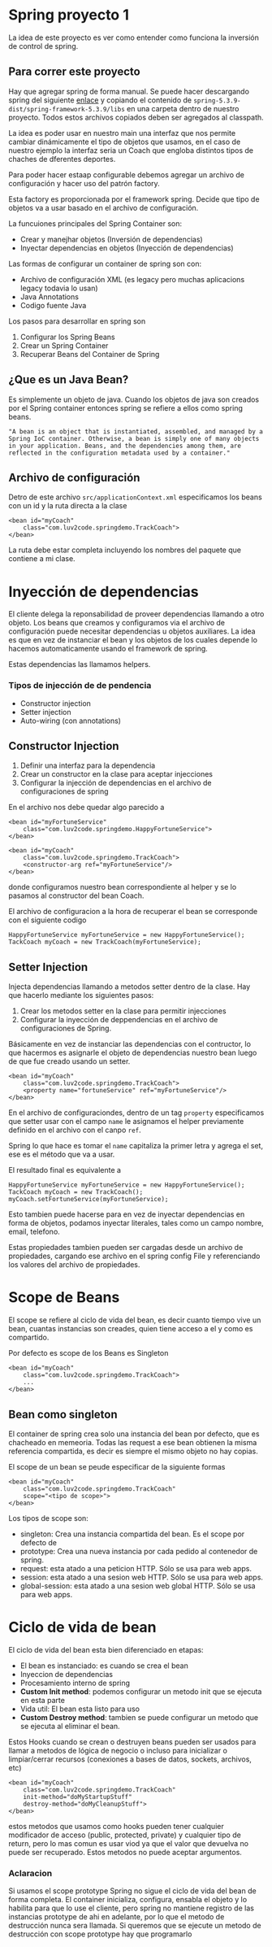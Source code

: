 # Spring proyecto 1

La idea de este proyecto es ver como entender como funciona la inversión de control de spring.

## Para correr este proyecto

Hay que agregar spring de forma manual. Se puede hacer descargando spring del siguiente [enlace](https://repo.spring.io/ui/native/libs-release/org/springframework/spring/5.3.9/spring-5.3.9-dist.zip) y copiando el contenido de `spring-5.3.9-dist/spring-framework-5.3.9/libs` en una carpeta dentro de nuestro proyecto. Todos estos archivos copiados deben ser agregados al classpath.

La idea es poder usar en nuestro main una interfaz que nos permite cambiar dinámicamente el tipo de objetos que usamos, en el caso de nuestro ejemplo la interfaz seria un Coach que engloba distintos tipos de chaches de dferentes deportes.

Para poder hacer estaap configurable debemos agregar un archivo de configuración y hacer uso del patrón factory.

Esta factory es proporcionada por el framework spring.
Decide que tipo de objetos va a usar basado en el archivo de configuración.

La funcuiones principales del Spring Container son:

- Crear y manejhar objetos (Inversión de dependencias)
- Inyectar dependencias en objetos (Inyección de dependencias)

Las formas de configurar un container de spring son con:

- Archivo de configuración XML (es legacy pero muchas aplicacions legacy todavia lo usan)
- Java Annotations
- Codigo fuente Java

Los pasos para desarrollar en spring son

1. Configurar los Spring Beans
2. Crear un Spring Container
3. Recuperar Beans del Container de Spring

## ¿Que es un Java Bean?

Es simplemente un objeto de java.
Cuando los objetos de java son creados por el Spring container entonces spring se refiere a ellos como spring beans.

`"A bean is an object that is instantiated, assembled, and managed by a Spring IoC container. Otherwise, a bean is simply one of many objects in your application. Beans, and the dependencies among them, are reflected in the configuration metadata used by a container."`

## Archivo de configuración

Detro de este archivo `src/applicationContext.xml` especificamos los beans con un id y la ruta directa a la clase

```
<bean id="myCoach"
    class="com.luv2code.springdemo.TrackCoach">
</bean>
```

La ruta debe estar completa incluyendo los nombres del paquete que contiene a mi clase.

# Inyección de dependencias

El cliente delega la reponsabilidad de proveer dependencias llamando a otro objeto.
Los beans que creamos y configuramos via el archivo de configuración puede necesitar dependencias u objetos auxiliares. La idea es que en vez de instanciar el bean y los objetos de los cuales depende lo hacemos automaticamente usando el framework de spring.

Estas dependencias las llamamos helpers.

### Tipos de injección de de pendencia

- Constructor injection
- Setter injection
- Auto-wiring (con annotations)

## Constructor Injection

1. Definir una interfaz para la dependencia
2. Crear un constructor en la clase para aceptar injecciones
3. Configurar la injección de dependencias en el archivo de configuraciones de spring

En el archivo nos debe quedar algo parecido a

```
<bean id="myFortuneService"
	class="com.luv2code.springdemo.HappyFortuneService">
</bean>

<bean id="myCoach"
    class="com.luv2code.springdemo.TrackCoach">
    <constructor-arg ref="myFortuneService"/>
</bean>
```

donde configuramos nuestro bean correspondiente al helper y se lo pasamos al constructor del bean Coach.

El archivo de configuracion a la hora de recuperar el bean se corresponde con el siguiente codigo

```
HappyFortuneService myFortuneService = new HappyFortuneService();
TackCoach myCoach = new TrackCoach(myFortuneService);
```

## Setter Injection

Injecta dependencias llamando a metodos setter dentro de la clase. Hay que hacerlo mediante los siguientes pasos:

1. Crear los metodos setter en la clase para permitir injecciones
2. Configurar la inyección de deppendencias en el archivo de configuraciones de Spring.

Básicamente en vez de instanciar las dependencias con el contructor, lo que hacermos es asignarle el objeto de dependencias nuestro bean luego de que fue creado usando un setter.

```
<bean id="myCoach"
    class="com.luv2code.springdemo.TrackCoach">
    <property name="fortuneService" ref="myFortuneService"/>
</bean>
```

En el archivo de configuraciondes, dentro de un tag `property` especificamos que setter usar con el campo `name` le asignamos el helper previamente definido en el archivo con el canpo `ref`.

Spring lo que hace es tomar el `name` capitaliza la primer letra y agrega el set, ese es el método que va a usar.

El resultado final es equivalente a

```
HappyFortuneService myFortuneService = new HappyFortuneService();
TackCoach myCoach = new TrackCoach();
myCoach.setFortuneService(myFortuneService);
```

Esto tambien puede hacerse para en vez de inyectar dependencias en forma de objetos, podamos inyectar literales, tales como un campo nombre, email, telefono.

Estas propiedades tambien pueden ser cargadas desde un archivo de propiedades, cargando ese archivo en el spring config File y referenciando los valores del archivo de propiedades.

# Scope de Beans

El scope se refiere al ciclo de vida del bean, es decir cuanto tiempo vive un bean, cuantas instancias son creades, quien tiene acceso a el y como es compartido.

Por defecto es scope de los Beans es Singleton

```
<bean id="myCoach"
    class="com.luv2code.springdemo.TrackCoach">
    ...
</bean>
```

## Bean como singleton

El container de spring crea solo una instancia del bean por defecto, que es chacheado en memeoria. Todas las request a ese bean obtienen la misma referencia compartida, es decir es siempre el mismo objeto no hay copias.

El scope de un bean se peude especificar de la siguiente formas

```
<bean id="myCoach"
    class="com.luv2code.springdemo.TrackCoach"
    scope="<tipo de scope>">
</bean>
```

Los tipos de scope son:

- singleton: Crea una instancia compartida del bean. Es el scope por defecto de
- prototype: Crea una nueva instancia por cada pedido al contenedor de spring.
- request: esta atado a una peticion HTTP. Sólo se usa para web apps.
- session: esta atado a una sesion web HTTP. Sólo se usa para web apps.
- global-session: esta atado a una sesion web global HTTP. Sólo se usa para web apps.

# Ciclo de vida de bean

El ciclo de vida del bean esta bien diferenciado en etapas:

- El bean es instanciado: es cuando se crea el bean
- Inyeccion de dependencias
- Procesamiento interno de spring
- **Custom Init method**: podemos configurar un metodo init que se ejecuta en esta parte
- Vida util: El bean esta listo para uso
- **Custom Destroy method**: tambien se puede configurar un metodo que se ejecuta al eliminar el bean.

Estos Hooks cuando se crean o destruyen beans pueden ser usados para llamar a metodos de lógica de negocio o incluso para inicializar o limpiar/cerrar recursos (conexiones a bases de datos, sockets, archivos, etc)

```
<bean id="myCoach"
    class="com.luv2code.springdemo.TrackCoach"
    init-method="doMyStartupStuff"
    destroy-method="doMyCleanupStuff">
</bean>
```

estos metodos que usamos como hooks pueden tener cualquier modificador de acceso (public, protected, private) y cualquier tipo de return, pero lo mas comun es usar viod ya que el valor que devuelva no puede ser recuperado. Estos metodos no puede aceptar argumentos.

### Aclaracion

Si usamos el scope prototype Spring no sigue el ciclo de vida del bean de forma completa. El container inicializa, configura, ensabla el objeto y lo habilita para que lo use el cliente, pero spring no mantiene registro de las instancias prototype de ahi en adelante, por lo que el metodo de destrucción nunca sera llamada. Si queremos que se ejecute un metodo de destrucción con scope prototype hay que programarlo
